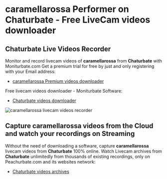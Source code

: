 # caramellarossa Performer on Chaturbate - Free LiveCam videos downloader

## Chaturbate Live Videos Recorder

Monitor and record livecam videos of **caramellarossa** from **Chaturbate** with Moniturbate.com
Get a premium trial for free by just and only registering with your Email address:
* [caramellarossa Premium videos downloader](https://moniturbate.com/request-demo-licence-key.html)

Free livecam videos downloader - Moniturbate Software:
* [Chaturbate videos downloader](https://moniturbate.com/moniturbate-download-software.html)

![caramellarossa livecam videos recorder](https://peachurnet.com/templates/moniturbate-software.png)


## Capture caramellarossa videos from the Cloud and watch your recordings on Streaming

Without the need of downloading a software, capture **caramellarossa** livecam videos from **Chaturbate** 100% online.
Watch Livecam archives from **Chaturbate** unlimitedly from thousands of existing recordings, only on Peachurbate.com and its websites network:
* [Chaturbate videos archives](https://peachurnet.com/)